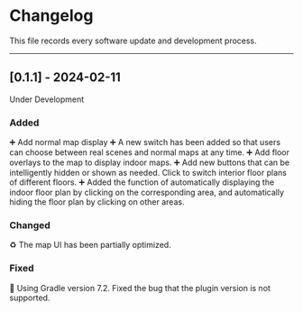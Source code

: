 Changelog
===========================

This file records every software update and development process.

****

## [0.1.1] - 2024-02-11
Under Development

### Added
:heavy_plus_sign: Add normal map display
:heavy_plus_sign: A new switch has been added so that users can choose between real scenes and normal maps at any time.
:heavy_plus_sign: Add floor overlays to the map to display indoor maps.
:heavy_plus_sign: Add new buttons that can be intelligently hidden or shown as needed. Click to switch interior floor plans of different floors.
:heavy_plus_sign: Added the function of automatically displaying the indoor floor plan by clicking on the corresponding area, and automatically hiding the floor plan by clicking on other areas.

### Changed
 :recycle: The map UI has been partially optimized.

### Fixed
:hammer: Using Gradle version 7.2. Fixed the bug that the plugin version is not supported.

